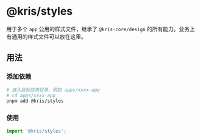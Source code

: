 # @kris/styles

用于多个 `app` 公用的样式文件，继承了 `@kris-core/design` 的所有能力。业务上有通用的样式文件可以放在这里。

## 用法

### 添加依赖

```bash
# 进入目标应用目录，例如 apps/xxxx-app
# cd apps/xxxx-app
pnpm add @kris/styles
```

### 使用

```ts
import '@kris/styles';
```
